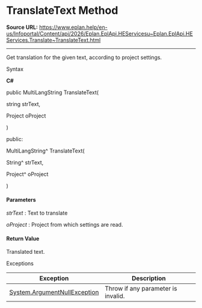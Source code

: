 # TranslateText Method

**Source URL:** https://www.eplan.help/en-us/Infoportal/Content/api/2026/Eplan.EplApi.HEServicesu~Eplan.EplApi.HEServices.Translate~TranslateText.html

---

Get translation for the given text, according to project settings.

Syntax

**C#**



public MultiLangString TranslateText( 

   string strText,

   Project oProject

)

public:

MultiLangString^ TranslateText( 

   String^ strText,

   Project^ oProject

)


#### Parameters

*strText*
:   Text to translate

*oProject*
:   Project from which settings are read.

#### Return Value

Translated text.

Exceptions

| Exception | Description |
| --- | --- |
| [System.ArgumentNullException](#) | Throw if any parameter is invalid. |
